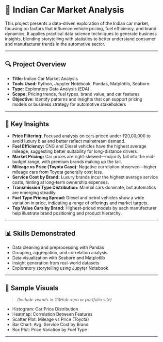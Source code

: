 # 🚗 Indian Car Market Analysis

This project presents a data-driven exploration of the Indian car market, focusing on factors that influence vehicle pricing, fuel efficiency, and brand dynamics. It applies practical data science techniques to generate business insights, blending storytelling with statistics to better understand consumer and manufacturer trends in the automotive sector.

---

## 🔍 Project Overview

- **Title:** Indian Car Market Analysis  
- **Tools Used:** Python, Jupyter Notebook, Pandas, Matplotlib, Seaborn  
- **Type:** Exploratory Data Analysis (EDA)  
- **Scope:** Pricing trends, fuel types, brand value, and car features  
- **Objective:** Identify patterns and insights that can support pricing models or business strategy for automotive stakeholders

---

## 🧠 Key Insights

- **Price Filtering:** Focused analysis on cars priced under ₹20,00,000 to avoid luxury bias and better reflect mainstream demand.
- **Fuel Efficiency:** CNG and Diesel vehicles have the highest average mileage, suggesting better suitability for long-distance drivers.
- **Market Pricing:** Car prices are right-skewed—majority fall into the mid-budget range, with premium brands making up the tail.
- **Mileage vs Price (Toyota Case):** Negative correlation observed—higher mileage cars from Toyota generally cost less.
- **Service Cost by Brand:** Luxury brands incur the highest average service costs, hinting at long-term ownership expenses.
- **Transmission Type Distribution:** Manual cars dominate, but automatics are emerging steadily.
- **Fuel Type Pricing Spread:** Diesel and petrol vehicles show a wide variation in price, indicating a range of offerings and market targets.
- **Top Value Cars by Brand:** Highest-priced models by each manufacturer help illustrate brand positioning and product hierarchy.

---

## 📊 Skills Demonstrated

- Data cleaning and preprocessing with Pandas  
- Grouping, aggregation, and correlation analysis  
- Data visualization with Seaborn and Matplotlib  
- Insight generation from real-world datasets  
- Exploratory storytelling using Jupyter Notebook

---

## 📌 Sample Visuals

> *(Include visuals in GitHub repo or portfolio site)*

- Histogram: Car Price Distribution  
- Heatmap: Correlation Between Features  
- Scatter Plot: Mileage vs Price (Toyota)  
- Bar Chart: Avg. Service Cost by Brand  
- Box Plot: Price Variation by Fuel Type  

---
